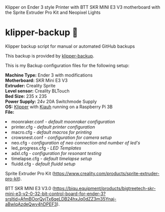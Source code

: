 Klipper on Ender 3 style Printer with BTT SKR MINI E3 V3 motherboard 
with the Sprite Extruder Pro Kit and Neopixel Lights
# klipper-backup 💾 
Klipper backup script for manual or automated GitHub backups 

This backup is provided by [klipper-backup](https://github.com/Staubgeborener/klipper-backup).

This is my Backup configuration files for the following setup:

<b>Machine Type:</b> Ender 3 with modifications<br>
<b>Motherboard:</b> SKR Mini E3 V3<br>
<b>Extruder:</b> Creality Sprite<br>
<b>Level sensor:</b> Creality BLTouch<br>
<b>Bed Size:</b> 235 x 235<br>
<b>Power Supply:</b> 24v 20A Switchmode Supply<br>
<b>OS:</b> <a href="https://www.klipper3d.org/">Klipper</a> with <a href="https://docs.mainsail.xyz/setup/getting-started/kiauh">Kiauh</a> running on a Raspberry Pi 3B<br>
<b>File:</b>
<li>moonraker.conf  - <i>default moonraker configuration</i></li>
<li>printer.cfg - <i>default printer configuration</i></li>
<li>macro.cfg - <i>default macros for printing</i></li>
<li>crowsnest.conf  - <i>configuration for camera setup</i></li>
<li>neo.cfg - <i>configuration of neo connection and number of led's</i></li>
<li>led_progress.cfg - <i>LED Templates</i></li>
<li>adxl.cfg - <i>configuration for resonant testing</i></li>
<li>timelapse.cfg - <i>default timelapse setup</i></li>
<li>fluidd.cfg - <i>default fluidd setup</i></li>


Sprite Extruder Pro Kit (https://www.creality.com/products/sprite-extruder-pro-kit).

BTT SKR MINI E3 V3.0  (https://biqu.equipment/products/bigtreetech-skr-mini-e3-v2-0-32-bit-control-board-for-ender-3?srsltid=AfmBOorQvjTx6qeLDB24hxJq0dZZ3m35Ynaj-aBwlqAzdeQwv4hDPEF3).
